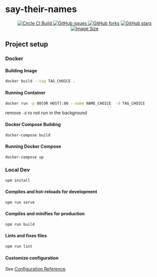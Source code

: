 # say-their-names
<p align="center">
    <a href="https://img.shields.io/circleci/build/github/NinjaAung/say-their-names"><img src="https://img.shields.io/circleci/build/github/NinjaAung/say-their-names" alt="Circle CI Build">
</a>
    <a href="https://github.com/NinjaAung/say-their-names/issues"><img alt="GitHub issues" src="https://img.shields.io/github/issues/NinjaAung/say-their-names"</a>    
    <a href="https://github.com/NinjaAung/say-their-names/network"><img alt="GitHub forks" src="https://img.shields.io/github/forks/NinjaAung/say-their-names"></a>
    <a href="https://github.com/NinjaAung/say-their-names/stargazers"><img alt="GitHub stars" src="https://img.shields.io/github/stars/NinjaAung/say-their-names">
</a>
    <a href="https://hub.docker.com/r/ninjer27/say-their-names"><img alt="Image Size" src="https://shields.beevelop.com/docker/image/image-size/beevelop/shields/latest.svg">
 </a>
        
</p>

## Project setup

### Docker

#### Building Image
```bash
docker build --tag TAG_CHOICE .
```

#### Running Container
```bash
docker run -p 80[OR HOST]:80 --name NAME_CHOICE  -d TAG_CHOICE
```
remove `-d` ro not run in the background

#### Docker Compose Building
```bash
docker-compose build
```


#### Running Docker Compose
```bash
docker-compose up
```


### Local Dev

```bash
npm install
```

#### Compiles and hot-reloads for development

```bash
npm run serve
```

#### Compiles and minifies for production

```bash
npm run build
```

#### Lints and fixes files

```bash
npm run lint
```

#### Customize configuration

See [Configuration Reference](https://cli.vuejs.org/config/).
